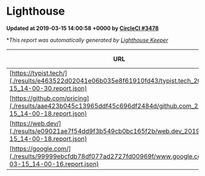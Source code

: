 
# Lighthouse

**Updated at 2019-03-15 14:00:58 +0000 by [CircleCI #3478](https://circleci.com/gh/ItinerisLtd/lighthouse-keeper-example/3478)**

**This report was automatically generated by [Lighthouse Keeper](https://github.com/itinerisltd/lighthouse-keeper)*

| URL | Performance | Accessibility | Best Practices | SEO | PWA | Updated At |
| --- | --- | --- | --- | --- | --- | --- |
| [https://typist.tech/](./results/e463522d02041e06b035e8f61910fd43/typist.tech_2019-03-15_14-00-30.report.json) | 1 |  |  |  |  | 2019-03-15T14:00:30.602Z |
| [https://github.com/pricing](./results/aae423b045c13965ddf45c696df2484d/github.com_2019-03-15_14-00-18.report.json) | 0.79 | 0.89 | 0.93 | 0.9 | 0.58 | 2019-03-15T14:00:18.318Z |
| [https://web.dev/](./results/e09021ae7f54dd9f3b549cb0bc165f2b/web.dev_2019-03-15_14-00-18.report.json) | 0.92 | 0.93 | 1 | 0.87 | 1 | 2019-03-15T14:00:18.467Z |
| [https://google.com/](./results/99999ebcfdb78df077ad2727fd00969f/www.google.com_2019-03-15_14-00-16.report.json) | 0.96 | 0.71 | 0.93 | 0.82 | 0.58 | 2019-03-15T14:00:16.938Z |
